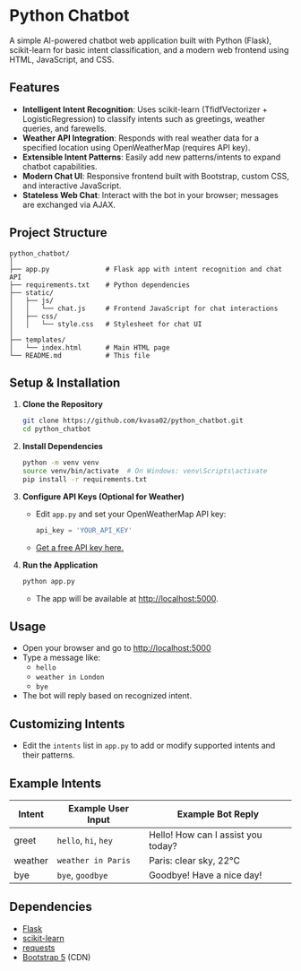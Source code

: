 # Python Chatbot

A simple AI-powered chatbot web application built with Python (Flask), scikit-learn for basic intent classification, and a modern web frontend using HTML, JavaScript, and CSS.


## Features

- **Intelligent Intent Recognition**: Uses scikit-learn (TfidfVectorizer + LogisticRegression) to classify intents such as greetings, weather queries, and farewells.
- **Weather API Integration**: Responds with real weather data for a specified location using OpenWeatherMap (requires API key).
- **Extensible Intent Patterns**: Easily add new patterns/intents to expand chatbot capabilities.
- **Modern Chat UI**: Responsive frontend built with Bootstrap, custom CSS, and interactive JavaScript.
- **Stateless Web Chat**: Interact with the bot in your browser; messages are exchanged via AJAX.

## Project Structure

```
python_chatbot/
│
├── app.py              # Flask app with intent recognition and chat API
├── requirements.txt    # Python dependencies
├── static/
│   ├── js/
│   │   └── chat.js     # Frontend JavaScript for chat interactions
│   ├── css/
│   │   └── style.css   # Stylesheet for chat UI
│
├── templates/
│   └── index.html      # Main HTML page
└── README.md           # This file
```

## Setup & Installation

1. **Clone the Repository**
    ```bash
    git clone https://github.com/kvasa02/python_chatbot.git
    cd python_chatbot
    ```

2. **Install Dependencies**
    ```bash
    python -m venv venv
    source venv/bin/activate  # On Windows: venv\Scripts\activate
    pip install -r requirements.txt
    ```

3. **Configure API Keys (Optional for Weather)**
    - Edit `app.py` and set your OpenWeatherMap API key:
      ```python
      api_key = 'YOUR_API_KEY'
      ```
    - [Get a free API key here.](https://openweathermap.org/api)

4. **Run the Application**
    ```bash
    python app.py
    ```
    - The app will be available at [http://localhost:5000](http://localhost:5000).

## Usage

- Open your browser and go to [http://localhost:5000](http://localhost:5000)
- Type a message like:
  - `hello`
  - `weather in London`
  - `bye`
- The bot will reply based on recognized intent.

## Customizing Intents

- Edit the `intents` list in `app.py` to add or modify supported intents and their patterns.

## Example Intents

| Intent   | Example User Input          | Example Bot Reply                        |
|----------|----------------------------|------------------------------------------|
| greet    | `hello`, `hi`, `hey`       | Hello! How can I assist you today?       |
| weather  | `weather in Paris`         | Paris: clear sky, 22°C                   |
| bye      | `bye`, `goodbye`           | Goodbye! Have a nice day!                |

## Dependencies

- [Flask](https://flask.palletsprojects.com/)
- [scikit-learn](https://scikit-learn.org/)
- [requests](https://docs.python-requests.org/)
- [Bootstrap 5](https://getbootstrap.com/) (CDN)
